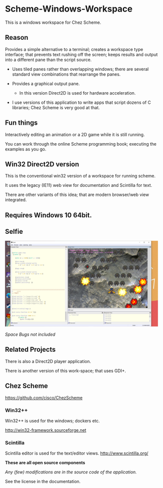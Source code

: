 # Scheme-Windows-Workspace
This is a windows workspace for Chez Scheme.

## Reason

Provides a simple alternative to a terminal; creates a workspace type interface; that prevents text rushing off the screen;  keeps results and output into a different pane than the script source.

- Uses tiled panes rather than overlapping windows; there are several standard view combinations that rearrange the panes.

- Provides a graphical output pane. 
  - In this version Direct2D is used for hardware acceleration.
  
- I use versions of this application to write apps that script dozens of C libraries; Chez Scheme is very good at that.


## Fun things
Interactively editing an animation or a 2D game while it is still running.

You can work through the online Scheme programming book; executing the examples as you go.

## Win32 Direct2D version

This is the conventional win32 version of a workspace for running scheme.

It uses the legacy (IE11) web view for documentation and Scintilla for text.

There are other variants of this idea; that are modern browser/web view integrated. 



## Requires Windows 10 64bit.

## Selfie 
<img src="assets/Selfie.png.png">

*Space Bugs not included*

## Related Projects

There is also a Direct2D player application.

There is another version of this work-space; that uses GDI+.


## Chez Scheme

https://github.com/cisco/ChezScheme

### Win32++

Win32++  is used for the windows; dockers etc.

http://win32-framework.sourceforge.net  

### Scintilla

Scintilla editor is used for the text/editor views.
http://www.scintilla.org/

**These are all open source components**

*Any (few) modifications are in the source code of the application.* 

See the license in the documentation.
